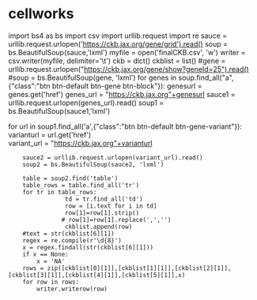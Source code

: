 # cellworks
import bs4 as bs
import csv
import urllib.request
import re
sauce = urllib.request.urlopen('https://ckb.jax.org/gene/grid').read()
soup = bs.BeautifulSoup(sauce,'lxml')
myfile = open('finalCKB.csv', 'w')
writer = csv.writer(myfile, delimiter='\t')
ckb = dict()
ckblist = list()
#gene = urllib.request.urlopen("https://ckb.jax.org/gene/show?geneId=25").read()
#soup = bs.BeautifulSoup(gene, 'lxml')
for genes in soup.find_all("a",{"class":"btn btn-default btn-gene btn-block"}):
   genesurl = genes.get('href')
   genes_url = "https://ckb.jax.org"+genesurl
   sauce1 = urllib.request.urlopen(genes_url).read()
   soup1 = bs.BeautifulSoup(sauce1,'lxml')
   
   for url in soup1.find_all('a',{"class":"btn btn-default btn-gene-variant"}):
        varianturl = url.get('href')        
        variant_url = "https://ckb.jax.org"+varianturl  
                   
        sauce2 = urllib.request.urlopen(variant_url).read()
        soup2 = bs.BeautifulSoup(sauce2, 'lxml')
        
        table = soup2.find('table')
        table_rows = table.find_all('tr')
        for tr in table_rows:
                    td = tr.find_all('td')
                    row = [i.text for i in td]
                    row[1]=row[1].strip()
                   # row[1]=row[1].replace(',','')
                    ckblist.append(row)
        #text = str(ckblist[6][1])
        regex = re.compile(r'\d{8}')
        x = regex.findall(str(ckblist[6][1]))
        if x == None:
            x = 'NA'
        rows = zip([ckblist[0][1]],[ckblist[1][1]],[ckblist[2][1]],[ckblist[3][1]],[ckblist[4][1]],[ckblist[5][1]],x)            
        for row in rows:
            writer.writerow(row)
        
                        
             
      

